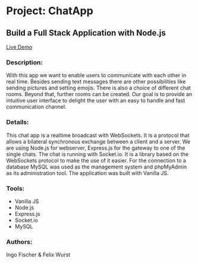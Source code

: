 # Project: ChatApp

## Build a Full Stack Application with Node.js

[Live Demo](https://www.coding-school.org/)

### Description:

With this app we want to enable users to communicate with each other in real time. Besides sending text messages there are other possibilities like sending pictures and setting emojis. There is also a choice of different chat rooms. Beyond that, further rooms can be created. Our goal is to provide an intuitive user interface to delight the user with an easy to handle and fast communication channel.

### Details:

This chat app is a realtime broadcast with WebSockets. It is a protocol that allows a bilateral synchronous exchange between a client and a server. We are using Node.js for webserver, Express.js for the gateway to one of the single chats. The chat is running with Socket.io. It is a library based on the WebSockets protocol to make the use of it easier. For the connection to a database MySQL was used as the management system and phpMyAdmin as its administration tool. The application was built with Vanilla JS.

### Tools:

-   Vanilla JS
-   Node.js
-   Express.js
-   Socket.io
-   MySQL

### Authors:

Ingo Fischer & Felix Wurst
